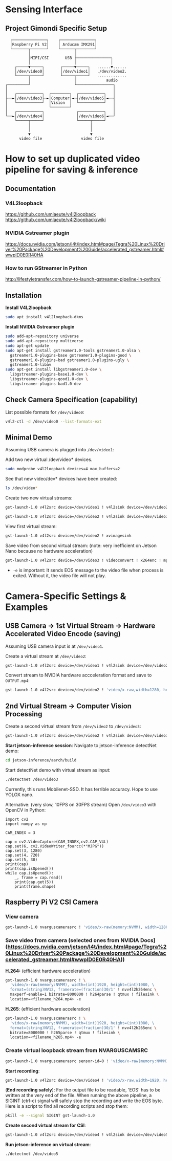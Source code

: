 # Sensing Interface

## Project Gimondi Specific Setup

```
  ┌───────────────┐    ┌───────────────┐
  │Raspberry Pi V2│    │ Arducam IMX291│
  └───────┬───────┘    └──────┬────────┘
          │                   │
          │MIPI/CSI       USB ├───────────────┐
          │                   │               │
    ┌─────▼─────┐       ┌─────▼─────┐   ......▼......
    │/dev/video0│       │/dev/video1│   ./dev/video2.
    └─────┬─────┘       └─────┬─────┘   .............
          │                   │             audio
┌─────────┘                   └────────────────┐
│                                              │
│   ┌───────────┐  ┌────────┐  ┌───────────┐   │
├──►│/dev/video3├─►│Computer│◄─┤/dev/video5│◄──┤
│   └───────────┘  │Vision  │  └───────────┘   │
│                  └────────┘                  │
│   ┌───────────┐              ┌───────────┐   │
└──►│/dev/video4│              │/dev/video6│◄──┘
    └─────┬─────┘              └─────┬─────┘
          │                          │
          │                          │
          ▼                          ▼
      video file                 video file
```


# How to set up duplicated video pipeline for saving & inference


## Documentation

### V4L2loopback
https://github.com/umlaeute/v4l2loopback
https://github.com/umlaeute/v4l2loopback/wiki

### NVIDIA Gstreamer plugin
https://docs.nvidia.com/jetson/l4t/index.html#page/Tegra%20Linux%20Driver%20Package%20Development%20Guide/accelerated_gstreamer.html#wwpID0E0R40HA

### How to run GStreamer in Python
http://lifestyletransfer.com/how-to-launch-gstreamer-pipeline-in-python/

## Installation

**Install V4L2loopback**
```bash
sudo apt install v4l2loopback-dkms
```

**Install NVIDIA Gstreamer plugin**
```bash
sudo add-apt-repository universe
sudo add-apt-repository multiverse
sudo apt-get update
sudo apt-get install gstreamer1.0-tools gstreamer1.0-alsa \
  gstreamer1.0-plugins-base gstreamer1.0-plugins-good \
  gstreamer1.0-plugins-bad gstreamer1.0-plugins-ugly \
  gstreamer1.0-libav
sudo apt-get install libgstreamer1.0-dev \
  libgstreamer-plugins-base1.0-dev \
  libgstreamer-plugins-good1.0-dev \
  libgstreamer-plugins-bad1.0-dev
```

## Check Camera Specification (capability)

List possible formats for `/dev/video0`:
```bash
v4l2-ctl -d /dev/video0 --list-formats-ext
```

## Minimal Demo

Assuming USB camera is plugged into `/dev/video1`:

Add two new virtual /dev/video* devices.
```bash
sudo modprobe v4l2loopback devices=4 max_buffers=2
```

See that new video/dev* devices have been created:
```bash
ls /dev/video*
```

Create two new virtual streams:
```bash
gst-launch-1.0 v4l2src device=/dev/video1 ! v4l2sink device=/dev/video2
```
```bash
gst-launch-1.0 v4l2src device=/dev/video2 ! v4l2sink device=/dev/video3
```

View first virtual stream:
```bash
gst-launch-1.0 v4l2src device=/dev/video2 ! xvimagesink
```
Save video from second virtual stream: (note: very inefficient on Jetson Nano because no hardware acceleration)
```bash
gst-launch-1.0 v4l2src device=/dev/video3 ! videoconvert ! x264enc ! mp4mux ! filesink location=/home/dwight/Videos/test-gst.mp4 -e
```
+ `-e` is important: It sends EOS message to the video file when process is exited. Without it, the video file will not play.

# Camera-Specific Settings & Examples

## USB Camera -> 1st Virtual Stream -> Hardware Accelerated Video Encode (saving)

Assuming USB camera input is at `/dev/video1`.

Create a virtual stream at `/dev/video2`:

```bash
gst-launch-1.0 v4l2src device=/dev/video1 ! v4l2sink device=/dev/video2
```

Convert stream to NVIDIA hardware accceleration format and save to `OUTPUT.mp4`:
```bash
gst-launch-1.0 v4l2src device=/dev/video2 ! 'video/x-raw,width=1280, height=720, framerate=30/1' ! nvvidconv ! 'video/x-raw(memory:NVMM), format=I420' ! nvv4l2h264enc maxperf-enable=1 bitrate=8000000 ! h264parse ! qtmux ! filesink location=OUTPUT.mp4 -e
```


## 2nd Virtual Stream -> Computer Vision Processing
Create a second virtual stream from `/dev/video2` to `/dev/video3`:
```bash
gst-launch-1.0 v4l2src device=/dev/video2 ! v4l2sink device=/dev/video3
```

**Start jetson-inference session**:
Navigate to jetson-inference detectNet demo:
```bash
cd jetson-inference/aarch/build
```
Start detectNet demo with virtual stream as input:
```bash
./detectnet /dev/video3
```
Currently, this runs Mobilenet-SSD. It has terrible accuracy. Hope to use YOLOX nano.

Alternative: (very slow, 10FPS on 30FPS stream)
Open `/dev/video3` with OpenCV in Python:
```python3
import cv2
import numpy as np

CAM_INDEX = 3

cap = cv2.VideoCapture(CAM_INDEX,cv2.CAP_V4L)
cap.set(6, cv2.VideoWriter_fourcc(*"MJPG"))
cap.set(3, 1280)
cap.set(4, 720)
cap.set(5, 30)
print(cap)
print(cap.isOpened())
while cap.isOpened():
    _, frame = cap.read()
    print(cap.get(5))
    print(frame.shape)
```



## Raspberry Pi V2 CSI Camera

### View camera
```bash
gst-launch-1.0 nvarguscamerasrc ! 'video/x-raw(memory:NVMM), width=1280, height=720, framerate=60/1, format=NV12' ! nvvidconv flip-method=0 ! 'video/x-raw, width=960, height=616' ! xvimagesink -e
```
### Save video from camera (selected ones from NVIDIA Docs](https://docs.nvidia.com/jetson/l4t/index.html#page/Tegra%20Linux%20Driver%20Package%20Development%20Guide/accelerated_gstreamer.html#wwpID0E0R40HA))

**H.264:** (efficient hardware acceleration)
```bash
gst-launch-1.0 nvarguscamerasrc ! \
  'video/x-raw(memory:NVMM), width=(int)1920, height=(int)1080, \
  format=(string)NV12, framerate=(fraction)30/1' ! nvv4l2h264enc \
  maxperf-enable=1 bitrate=8000000 ! h264parse ! qtmux ! filesink \
  location=<filename_h264.mp4> -e
  ```

**H.265**: (efficient hardware acceleration)
```bash
gst-launch-1.0 nvarguscamerasrc ! \
  'video/x-raw(memory:NVMM), width=(int)1920, height=(int)1080, \
  format=(string)NV12, framerate=(fraction)30/1' ! nvv4l2h265enc \
  bitrate=8000000 ! h265parse ! qtmux ! filesink \
  location=<filename_h265.mp4> -e
  ```

### Create virtual loopback stream from NVARGUSCAMSRC

```bash 
gst-launch-1.0 nvarguscamerasrc sensor-id=0 ! 'video/x-raw(memory:NVMM), width=1920, height=1080, framerate=30/1' ! nvvidconv ! 'video/x-raw(memory:NVMM), width=1920, height=1080, framerate=30/1, format=I420' ! nvvidconv output-buffers=4 ! 'video/x-raw, width=1920, height=1080, framerate=30/1, format=UYVY' ! identity drop-allocation=true ! v4l2sink device=/dev/video4
```

**Start recording**:
```bash
gst-launch-1.0 v4l2src device=/dev/video4 ! 'video/x-raw,width=1920, height=1080, framerate=30/1' ! nvvidconv ! 'video/x-raw(memory:NVMM),format=I420' ! nvv4l2h264enc maxperf-enable=1 bitrate=8000000 ! h264parse ! qtmux ! filesink location=/OUTPUT.mp4 -e
```

(**End recording safely**):
For the output file to be readable, 'EOS' has to be written at the very end of the file.
When running the above pipeline, a SIGINT (ctrl-c) signal will safely stop the recording and write the EOS byte.
Here is a script to find all recording scripts and stop them:
```bash
pkill -e --signal SIGINT gst-launch-1.0
```

**Create second virtual stream for CSI**:
```bash
gst-launch-1.0 v4l2src device=/dev/video4 ! v4l2sink device=/dev/video5
```

**Run jetson-inference on virtual stream**:
```bash
./detectnet /dev/video5
```

